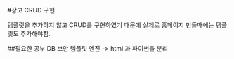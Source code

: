 #장고 CRUD 구현

템플릿을 추가하지 않고 CRUD를 구현하였기 때문에 실제로 홈페이지 만들때에는
템플릿도 추가해야함.

##필요한 공부
DB
보안
템플릿 엔진 -> html 과 파이썬을 분리


